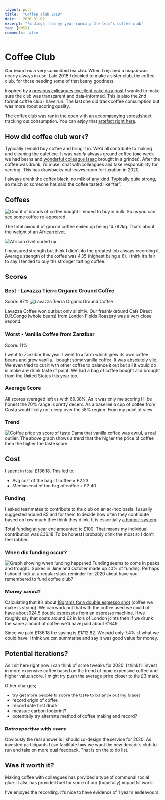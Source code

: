```yaml
---
layout: post
title:  "Coffee club 2019"
date:   2020-01-02
excerpt: "Findings from my year running the team’s coffee club"
tag: [NHSX]
comments: false
---
```


# Coffee Club
Our team has a very committed tea club. When I rejoined a teapot was nearly always in use. Late 2018 I decided to make a sister club, the coffee club, for those needing some of that beany goodness.

Inspired by a [previous colleagues excellent cake data post](https://medium.com/@dasbarrett/cake-as-work-255567171e3f) I wanted to make sure the club was transparent and data-informed. This is also the 2nd formal coffee club I have run. The last one did track coffee consumption but was more about scoring quality.

The coffee club was ran in the open with an accompanying spreadsheet tracking our consumption. You can enjoy that [artefact right here](https://docs.google.com/spreadsheets/d/1s2jPOstVayIcVUwlTC2DJ0RHO3M8qA6vjFDid-g6F4k/edit?usp=sharing).

## How did coffee club work? 
Typically I would buy coffee and bring it in. We’d all contribute to making and cleaning the cafetiere. It was _nearly_ always ground coffee (one week we had beans and [wonderful colleague Isaac](https://twitter.com/i_smith) brought in a grinder). After the coffee was drunk, i’d muse, chat with colleagues and take responsibility for scoring. This has drawbacks but leaves room for iteration in 2020.

I always drunk the coffee black, no milk of any kind. Typically quite strong, so much so someone has said the coffee tasted like “tar”.

## Coffees
![Count of brands of coffee bought](https://raw.githubusercontent.com/ColinPattinson/colinpattinson.github.io/master/assets/img/brand.png)
I tended to buy in bulk. So as you can see some coffee re-appeared. 

The total amount of ground coffee ended up being 14.792kg.
That’s about the weight of an [African civet](https://en.wikipedia.org/wiki/African_civet).

![African civet curled up](https://upload.wikimedia.org/wikipedia/commons/thumb/a/a2/Civettictis_civetta_11.jpg/330px-Civettictis_civetta_11.jpg)

I measured strength but think I didn’t do the greatest job always recording it. Average strength of the coffee was 4.85 (highest being a 6). I think it’s fair to say I tended to buy the stronger tasting coffee.

## Scores
### Best - Lavazza Tierra Organic Ground Coffee
Score: 87%
![Lavazza Tierra Organic Ground Coffee](https://www.ocado.com/productImages/446/446325011_0_640x640.jpg?identifier=515c74be0c33bd7f04a1c04d70d4156a)

Lavazza Coffee won out but only slightly. Our freshly ground Cafe Direct D.R.Congo (whole beans) from London Fields Roastery was a very close second.

### Worst - Vanilla Coffee from Zanzibar
Score: 11%

I went to Zanzibar this year. I went to a farm which grew its own coffee beans and grew vanilla. I bought some vanilla coffee. It was absolutely vile. We even tried to cut it with other coffee to balance it out but all it would do is make any drink taste of paint. We had a bag of coffee bought and brought from the United States this year too.

### Average Score
All scores averaged left us with 69.38%. As it was only me scoring I’ll be honest the 70% range is pretty decent. As a baseline a cup of coffee from Costa would likely not creep over the 58% region. From my point of view 

### Trend
![Coffee price vs score of taste](https://raw.githubusercontent.com/ColinPattinson/colinpattinson.github.io/master/assets/img/price%20v%20score.png)
Damn that vanilla coffee was awful, a real outlier. The above graph shows a trend that the higher the price of coffee then the higher the taste score.

## Cost
I spent in total £136.18. This led to;
- Avg cost of the bag of coffee = £2.23
- Median cost of the bag of coffee = £2.40

### Funding
I asked teammates to contribute to the club on an ad-hoc basis. I usually suggested around £5 and for them to decide how often they contribute based on how much they think they drink. It is essentially [a honour system](https://en.wikipedia.org/wiki/Honor_system).

Total funding at year end amounted to £100. That means my individual contribution was £36.18. To be honest I probably drink the most so I don’t feel robbed.

### When did funding occur?
![Graph showing when funding happened](https://raw.githubusercontent.com/ColinPattinson/colinpattinson.github.io/master/assets/img/Per%20month%20funding.png)
Funding seems to come in peaks and troughs. Spikes in June and October made up 40% of funding. Perhaps I should look at a regular slack reminder for 2020 about have you remembered to fund coffee club? 

### Money saved?
Calculating that it’s about [18grams for a double espresso shot](https://www.gocoffeego.com/professor-peaberry/brewing-tips/how-to-make-coffee) (coffee we make is strong). We can work out that with the coffee used we could of have about 924.5 double espressos from an espresso machine. If we roughly say that costs around £2 in lots of London joints then if we drunk the same amount of coffee we’d have paid about £1849.

Since we paid £136.18 the saving is £1712.82. We paid only 7.4% of what we could have. I think we can summarise and say it was good value for money.

## Potential iterations?
As I sit here right now  I can think of some tweaks for 2020. I think I’ll invest in more expensive coffee based on the trend of more expensive coffee and higher value score. I might try push the average price closer to the £3 mark. 

Other changes;
- try get more people to score the taste to balance out my biases
- record origin of coffee
- record date first drunk
- measure carbon footprint?
- potentially try alternate method of coffee making and record? 

### Retrospective with users
Obviously the real answer is I should co-design the service for 2020. As invested participants I can facilitate how we want the new decade’s club to run and take on more qual feedback. That is on the to do list.
## Was it worth it?
Making coffee with colleagues has provided a type of communal social glue. It also has provided fuel for some of our (hopefully) impactful work. 

I’ve enjoyed the recording. It’s nice to have evidence of 1 year’s endeavours.
